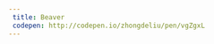 ```yaml
---
 title: Beaver                            
 codepen: http://codepen.io/zhongdeliu/pen/vgZgxL 
---
```

